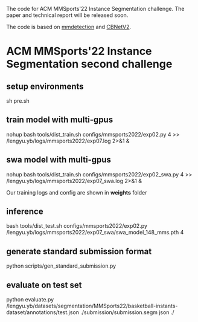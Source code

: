 The code for ACM MMSports'22 Instance Segmentation challenge. The paper and technical report will be released soon.

The code is based on [mmdetection](https://github.com/open-mmlab/mmdetection) and [CBNetV2](https://github.com/VDIGPKU/CBNetV2).

# ACM MMSports'22 Instance Segmentation second challenge

## setup environments
sh pre.sh

## train model with multi-gpus
nohup bash tools/dist_train.sh configs/mmsports2022/exp02.py 4 >> /lengyu.yb/logs/mmsports2022/exp07.log 2>&1 &

## swa model with multi-gpus
nohup bash tools/dist_train.sh configs/mmsports2022/exp02_swa.py 4 >> /lengyu.yb/logs/mmsports2022/exp07_swa.log 2>&1 &

Our training logs and config are shown in **weights** folder

## inference
bash tools/dist_test.sh configs/mmsports2022/exp02.py /lengyu.yb/logs/mmsports2022/exp07_swa/swa_model_148_mms.pth 4

## generate standard submission format
python scripts/gen_standard_submission.py

## evaluate on test set
python evaluate.py /lengyu.yb/datasets/segmentation/MMSports22/basketball-instants-dataset/annotations/test.json ./submission/submission.segm json ./
